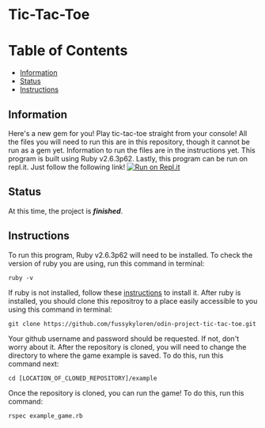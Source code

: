 # Tic-Tac-Toe
# Table of Contents
- [Information](https://github.com/fussykyloren/odin-project-tic-tac-toe#information)
- [Status](https://github.com/fussykyloren/odin-project-tic-tac-toe#status)
- [Instructions](https://github.com/fussykyloren/odin-project-tic-tac-toe#instructions)
## Information
Here's a new gem for you! Play tic-tac-toe straight from your console! All the files you will need to run this are in this repository, though it cannot be run as a gem yet. Information to run the files are in the instructions yet. This program is built using Ruby v2.6.3p62.
Lastly, this program can be run on repl.it. Just follow the following link!
[![Run on Repl.it](https://repl.it/badge/github/fussykyloren/ruby-tic-tac-toe)](https://repl.it/github/fussykyloren/ruby-tic-tac-toe)
## Status
At this time, the project is __*finished*__.
## Instructions
To run this program, Ruby v2.6.3p62 will need to be installed. To check the version of ruby you are using, run this command in terminal:
```
ruby -v
```
If ruby is not installed, follow these [instructions](https://www.ruby-lang.org/en/documentation/installation/) to install it.
After ruby is installed, you should clone this repositroy to a place easily accessible to you using this command in terminal:
```
git clone https://github.com/fussykyloren/odin-project-tic-tac-toe.git
```
Your github username and password should be requested. If not, don't worry about it.
After the repository is cloned, you will need to change the directory to where the game example is saved. To do this, run this command next:
```
cd [LOCATION_OF_CLONED_REPOSITORY]/example
```
Once the repository is cloned, you can run the game! To do this, run this command:
```
rspec example_game.rb
```
